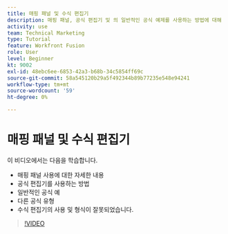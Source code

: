 ```yaml
---
title: 매핑 패널 및 수식 편집기
description: 매핑 패널, 공식 편집기 및 의 일반적인 공식 예제를 사용하는 방법에 대해 자세히 알아보십시오 [!DNL Adobe Workfront Fusion].
activity: use
team: Technical Marketing
type: Tutorial
feature: Workfront Fusion
role: User
level: Beginner
kt: 9002
exl-id: 48ebc6ee-6853-42a3-b68b-34c5854ff69c
source-git-commit: 58a545120b29a5f492344b89b77235e548e94241
workflow-type: tm+mt
source-wordcount: '59'
ht-degree: 0%

---
```


# 매핑 패널 및 수식 편집기

이 비디오에서는 다음을 학습합니다.

* 매핑 패널 사용에 대한 자세한 내용
* 공식 편집기를 사용하는 방법
* 일반적인 공식 예
* 다른 공식 유형
* 수식 편집기의 사용 및 형식이 잘못되었습니다.

>[!VIDEO](https://video.tv.adobe.com/v/335262/?quality=12)
